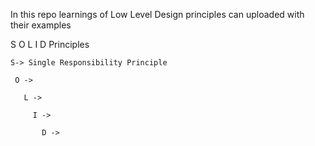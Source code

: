 In this repo learnings of Low Level Design principles can uploaded with their examples 
 
   S O L I D  Principles
   
    S-> Single Responsibility Principle
   
     O ->
       
       L ->
         
         I ->
           
           D ->
